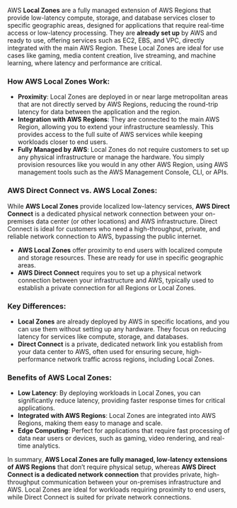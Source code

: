 AWS **Local Zones** are a fully managed extension of AWS Regions that provide low-latency compute, storage, and database services closer to specific geographic areas, designed for applications that require real-time access or low-latency processing. They are **already set up** by AWS and ready to use, offering services such as EC2, EBS, and VPC, directly integrated with the main AWS Region. These Local Zones are ideal for use cases like gaming, media content creation, live streaming, and machine learning, where latency and performance are critical.

### How AWS Local Zones Work:
- **Proximity**: Local Zones are deployed in or near large metropolitan areas that are not directly served by AWS Regions, reducing the round-trip latency for data between the application and the region.
- **Integration with AWS Regions**: They are connected to the main AWS Region, allowing you to extend your infrastructure seamlessly. This provides access to the full suite of AWS services while keeping workloads closer to end users.
- **Fully Managed by AWS**: Local Zones do not require customers to set up any physical infrastructure or manage the hardware. You simply provision resources like you would in any other AWS Region, using AWS management tools such as the AWS Management Console, CLI, or APIs.

### AWS Direct Connect vs. AWS Local Zones:
While **AWS Local Zones** provide localized low-latency services, **AWS Direct Connect** is a dedicated physical network connection between your on-premises data center (or other locations) and AWS infrastructure. Direct Connect is ideal for customers who need a high-throughput, private, and reliable network connection to AWS, bypassing the public internet.

- **AWS Local Zones** offer proximity to end users with localized compute and storage resources. These are ready for use in specific geographic areas.
- **AWS Direct Connect** requires you to set up a physical network connection between your infrastructure and AWS, typically used to establish a private connection for all Regions or Local Zones.

### Key Differences:
- **Local Zones** are already deployed by AWS in specific locations, and you can use them without setting up any hardware. They focus on reducing latency for services like compute, storage, and databases.
- **Direct Connect** is a private, dedicated network link you establish from your data center to AWS, often used for ensuring secure, high-performance network traffic across regions, including Local Zones.

### Benefits of AWS Local Zones:
- **Low Latency**: By deploying workloads in Local Zones, you can significantly reduce latency, providing faster response times for critical applications.
- **Integrated with AWS Regions**: Local Zones are integrated into AWS Regions, making them easy to manage and scale.
- **Edge Computing**: Perfect for applications that require fast processing of data near users or devices, such as gaming, video rendering, and real-time analytics.

In summary, **AWS Local Zones are fully managed, low-latency extensions of AWS Regions** that don’t require physical setup, whereas **AWS Direct Connect is a dedicated network connection** that provides private, high-throughput communication between your on-premises infrastructure and AWS. Local Zones are ideal for workloads requiring proximity to end users, while Direct Connect is suited for private network connections.
